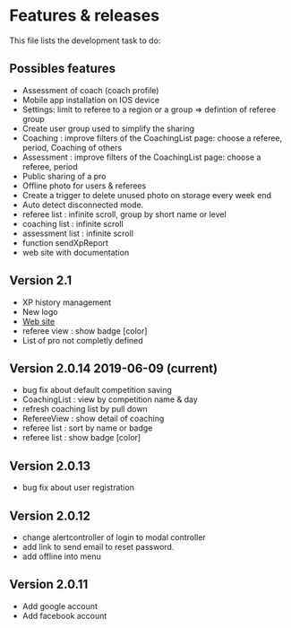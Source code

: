 # Features & releases

This file lists the development task to do:

## Possibles features

- Assessment of coach (coach profile)
- Mobile app installation on IOS device
- Settings: limit to referee to a region or a group => defintion of referee group
- Create user group used to simplify the sharing
- Coaching : improve filters of the CoachingList page: choose a referee, period, Coaching of others
- Assessment : improve filters of the CoachingList page: choose a referee, period
- Public sharing of a pro
- Offline photo for users & referees
- Create a trigger to delete unused photo on storage every week end
- Auto detect disconnected mode.
- referee list : infinite scroll, group by short name or level
- coaching list : infinite scroll
- assessment list : infinite scroll
- function sendXpReport
- web site with documentation

## Version 2.1

- XP history management
- New logo
- [Web site](http://coachreferee.com)
- referee view : show badge  [color]
- List of pro not completly defined

## Version 2.0.14 2019-06-09 (current)

- bug fix about default competition saving
- CoachingList : view by competition name & day
- refresh coaching list by pull down
- RefereeView : show detail of coaching
- referee list : sort by name or badge
- referee list : show badge [color]

## Version 2.0.13

- bug fix about user registration

## Version 2.0.12

- change alertcontroller of login to modal controller
- add link to send email to reset password.
- add offline into menu

## Version 2.0.11

- Add google account
- Add facebook account
